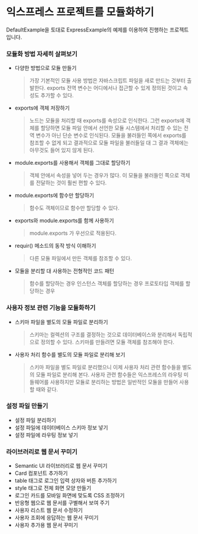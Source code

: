 # 익스프레스 프로젝트를 모듈화하기
  DefaultExample을 토대로 ExpressExample의 예제를 이용하여 진행하는 프로젝트입니다.

### 모듈화 방법 자세히 살펴보기
- 다양한 방법으로 모듈 만들기
    > 가장 기본적인 모듈 사용 방법은 자바스크립트 파일을 새로 만드는 것부터 출발한다.
    > exports 전역 변수는 어디에서나 접근할 수 있게 정의된 것이고 속성도 추가할 수 있다.

- exports에 객체 저장하기
    > 노드는 모듈을 처리할 때 exports를 속성으로 인식한다.
    > 그런 exports에 객체를 할당하면 모듈 파일 안에서 선언한 모듈 시스템에서 처리할 수 있는 전역 변수가 아닌 단순 변수로 인식된다.
    > 모듈을 불러들인 쪽에서 exports를 참조할 수 없게 되고 결과적으로 모듈 파일을 불러들일 대 그 결과 객체에는 아무것도 들어 있지 않게 된다.

- module.exports를 사용해서 객체를 그대로 할당하기
    > 객체 안에서 속성을 넣어 두는 경우가 많다.
    > 이 모듈을 불러들인 쪽으로 객체를 전달하는 것이 훨씬 편할 수 있다.

- module.exports에 함수만 할당하기
    > 함수도 객체이므로 함수만 할당할 수 있다.

- exports와 module.exports를 함께 사용하기
    > module.exports 가 우선으로 적용된다.

- requir() 메소드의 동작 방식 이해하기
    > 다른 모듈 파일에서 만든 객체를 참조할 수 있다.

- 모듈을 분리할 대 사용하는 전형적인 코드 패턴
    > 함수를 할당하는 경우
    > 인스턴스 객체를 할당하는 경우
    > 프로토타입 객체를 할당하는 경우

 ### 사용자 정보 관련 기능을 모듈화하기
 - 스키마 파일을 별도의 모듈 파일로 분리하기
    > 스키마는 컬렉션의 구조를 결정하는 것으로 데이터베이스와 분리해서 독립적으로 정의할 수 있다.
    > 스키마를 만들려면 모듈 객체를 참조해야 한다.

- 사용자 처리 함수를 별도의 모듈 파일로 분리해 보기
    > 스키마 파일을 별도 파일로 분리했으니 이제 사용자 처리 관련 함수들을 별도의 모듈 파일로 분리해 본다.
    > 사용자 관련 함수들은 익스프레스의 라우팅 미들웨어를 사용하지만 모듈로 분리하는 방법은 일반적인 모듈을 만들어 사용할 때와 같다.

### 설정 파일 만들기
- 설정 파일 분리하기
- 설정 파일에 데이터베이스 스키마 정보 넣기
- 설정 파일에 라우팅 정보 넣기

### 라이브러리로 웹 문서 꾸미기
- Semantic UI 라이브러리로 웹 문서 꾸미기
- Card 컴포넌트 추가하기
- table 태그로 로그인 입력 상자와 버튼 추가하기
- style 태그로 전체 화면 모양 만들기
- 로그인 카드를 모바일 화면에 맞도록 CSS 조정하기
- 반응형 웹으로 웹 문서를 구별해서 보여 주기
- 사용자 리스트 웹 문서 수정하기
- 사용자 조회에 응답하는 웹 문서 꾸미기    
- 사용자 추가용 웹 문서 꾸미기
